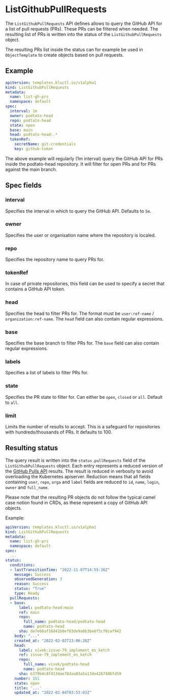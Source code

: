 # ListGithubPullRequests

The `ListGithubPullRequests` API defines allows to query the GitHub API for a list of pull requests (PRs). These PRs
can be filtered when needed. The resulting list of PRs is written into the status of the
`ListGithubPullRequests` object.

The resulting PRs list inside the status can for example be used in `ObjectTemplate` to create objects based on
pull requests.

## Example

```yaml
apiVersion: templates.kluctl.io/v1alpha1
kind: ListGithubPullRequests
metadata:
  name: list-gh-prs
  namespace: default
spec:
  interval: 1m
  owner: podtato-head
  repo: podtato-head
  state: open
  base: main
  head: podtato-head:.*
  tokenRef:
    secretName: git-credentials
    key: github-token
```

The above example will regularly (1m interval) query the GitHub API for PRs inside the podtato-head
repository. It will filter for open PRs and for PRs against the main branch.

## Spec fields

### interval

Specifies the interval in which to query the GitHub API. Defaults to `5m`.

### owner

Specifies the user or organisation name where the repository is localed.

### repo

Specifies the repository name to query PRs for.

### tokenRef

In case of private repositories, this field can be used to specify a secret that contains a GitHub API token.

### head

Specifies the head to filter PRs for. The format must be `user:ref-name` / `organization:ref-name`. The `head`
field can also contain regular expressions.

### base

Specifies the base branch to filter PRs for. The `base` field can also contain regular expressions.

### labels

Specifies a list of labels to filter PRs for.

### state

Specifies the PR state to filter for. Can either be `open`, `closed` or `all`. Default to `all`.

### limit

Limits the number of results to accept. This is a safeguard for repositories with hundreds/thousands of PRs. It defaults
to 100.

## Resulting status

The query result is written into the `status.pullRequests` field of the `ListGithubPullRequests` object. Each entry
represents a reduced version of the [GitHub Pulls API](https://docs.github.com/en/rest/pulls/pulls#list-pull-requests)
results. The result is reduced in verbosity to avoid overloading the Kubernetes apiserver. Reduction means that all
fields containing `user`, `repo`, `orga` and `label` fields are reduced to `id`, `name`, `login`, `owner` and
`full_name`.

Please note that the resulting PR objects do not follow the typical camel case notion found in CRDs, as these represent
a copy of GitHub API objects.

Example:

```yaml
apiVersion: templates.kluctl.io/v1alpha1
kind: ListGithubPullRequests
metadata:
  name: list-gh-prs
  namespace: default
spec:
  ...
status:
  conditions:
  - lastTransitionTime: "2022-11-07T14:55:36Z"
    message: Success
    observedGeneration: 3
    reason: Success
    status: "True"
    type: Ready
  pullRequests:
  - base:
      label: podtato-head:main
      ref: main
      repo:
        full_name: podtato-head/podtato-head
        name: podtato-head
      sha: de7e66af16d41b0ef83de9a0b3be6f5cf0caf942
    body: "..."
    created_at: "2022-02-02T23:06:28Z"
    head:
      label: vivek:issue-79_implement_ms_ketch
      ref: issue-79_implement_ms_ketch
      repo:
        full_name: vivek/podtato-head
        name: podtato-head
      sha: 6379b4c8f413dae70daa03a5a13de4267486fd59
    number: 151
    state: open
    title: '...'
    updated_at: "2022-02-04T03:53:03Z"
```